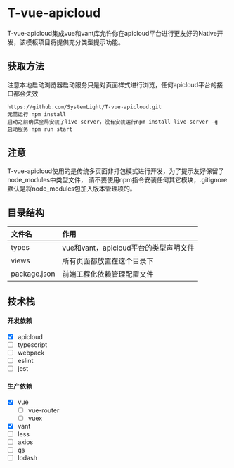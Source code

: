 # T-vue-apicloud

T-vue-apicloud集成vue和vant库允许你在apicloud平台进行更友好的Native开发，该模板项目将提供充分类型提示功能。

## 获取方法

注意本地启动浏览器启动服务只是对页面样式进行浏览，任何apicloud平台的接口都会失效

```
https://github.com/SystemLight/T-vue-apicloud.git
无需运行 npm install
启动之前确保全局安装了live-server，没有安装运行npm install live-server -g
启动服务 npm run start
```

## 注意
T-vue-apicloud使用的是传统多页面非打包模式进行开发，为了提示友好保留了node_modules中类型文件，
请不要使用npm指令安装任何其它模块，.gitignore默认是将node_modules包加入版本管理项的。

## 目录结构

|  文件名   | 作用  |
|  :----  | :----  |
| types  | vue和vant，apicloud平台的类型声明文件 |
| views  | 所有页面都放置在这个目录下 |
| package.json  | 前端工程化依赖管理配置文件 |

## 技术栈

#### 开发依赖

- [x] apicloud
- [ ] typescript
- [ ] webpack
- [ ] eslint
- [ ] jest

#### 生产依赖

- [x] vue
    - [ ] vue-router
    - [ ] vuex
- [x] vant
- [ ] less
- [ ] axios
- [ ] qs
- [ ] lodash

